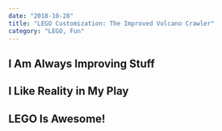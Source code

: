 ```yaml
---
date: "2018-10-28"
title: "LEGO Customization: The Improved Volcano Crawler"
category: "LEGO, Fun"
---
```


## I Am Always Improving Stuff

## I Like Reality in My Play

## LEGO Is Awesome!

